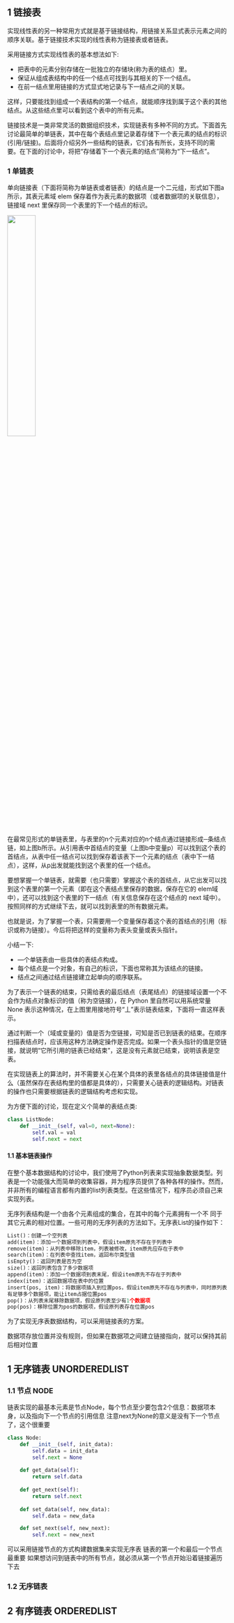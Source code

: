 ## 1 链接表

实现线性表的另一种常用方式就是基于链接结构，用链接关系显式表示元素之间的顺序关联。基于链接技术实现的线性表称为链接表或者链表。

采用链接方式实现线性表的基本想法如下:
- 把表中的元素分别存储在一批独立的存储块(称为表的结点）里。
- 保证从组成表结构中的任一个结点可找到与其相关的下一个结点。
- 在前一结点里用链接的方式显式地记录与下一结点之间的关联。

这样，只要能找到组成一个表结构的第一个结点，就能顺序找到属于这个表的其他结点。从这些结点里可以看到这个表中的所有元素。


链接技术是一类非常灵活的数据组织技术，实现链表有多种不同的方式。下面首先讨论最简单的单链表，其中在每个表结点里记录着存储下一个表元素的结点的标识(引用/链接)。后面将介绍另外一些结构的链表，它们各有所长，支持不同的需要。在下面的讨论中，将把“存储着下一个表元素的结点”简称为“下一结点”。

### 1 单链表

单向链接表（下面将简称为单链表或者链表）的结点是一个二元组，形式如下图a所示，其表元素域 elem 保存着作为表元素的数据项（或者数据项的关联信息），链接域 next 里保存同一个表里的下一个结点的标识。

<img src ="https://img-blog.csdnimg.cn/b5bf99173a614fe3837056a47ccad6e9.png#pic_center" width = 36%>

在最常见形式的单链表里，与表里的n个元素对应的n个结点通过链接形成─条结点链，如上图b所示。从引用表中首结点的变量（上图b中变量p）可以找到这个表的首结点，从表中任一结点可以找到保存着该表下一个元素的结点（表中下一结点），这样，从p出发就能找到这个表里的任一个结点。

要想掌握一个单链表，就需要（也只需要）掌握这个表的首结点，从它出发可以找到这个表里的第一个元素（即在这个表结点里保存的数据，保存在它的 elem域中），还可以找到这个表里的下一结点（有关信息保存在这个结点的 next 域中）。按照同样的方式继续下去，就可以找到表里的所有数据元素。

也就是说，为了掌握一个表，只需要用一个变量保存着这个表的首结点的引用（标识或称为链接）。今后将把这样的变量称为表头变量或表头指针。

小结一下:
- —个单链表由一些具体的表结点构成。
- 每个结点是一个对象，有自己的标识，下面也常称其为该结点的链接。
- 结点之间通过结点链接建立起单向的顺序联系。


为了表示一个链表的结束，只需给表的最后结点（表尾结点）的链接域设置一个不会作为结点对象标识的值（称为空链接），在 Python 里自然可以用系统常量 None 表示这种情况，在上图里用接地符号“丄”表示链表结束，下面将一直这样表示。

通过判断一个（域或变量的）值是否为空链接，可知是否已到链表的结束。在顺序扫描表结点时，应该用这种方法确定操作是否完成。如果一个表头指针的值是空链接，就说明“它所引用的链表已经结束”，这是没有元素就已结束，说明该表是空表。

在实现链表上的算法时，并不需要关心在某个具体的表里各结点的具体链接值是什么（虽然保存在表结构里的值都是具体的），只需要关心链表的逻辑结构。对链表的操作也只需要根据链表的逻辑结构考虑和实现。

为方便下面的讨论，现在定义个简单的表结点类:

```python
class ListNode:
    def __init__(self, val=0, next=None):
        self.val = val    
        self.next = next
```

#### 1.1 基本链表操作



















在整个基本数据结构的讨论中，我们使用了Python列表来实现抽象数据类型。列表是一个功能强大而简单的收集容器，并为程序员提供了各种各样的操作。然而，并非所有的编程语言都有内置的list列表类型。在这些情况下，程序员必须自己来实现列表。

无序列表结构是一个由各个元素组成的集合，在其中的每个元素拥有一个不
同于其它元素的相对位置。一些可用的无序列表的方法如下。无序表List的操作如下：

```python
List()：创建一个空列表
add(item)：添加一个数据项到列表中，假设item原先不存在于列表中
remove(item)：从列表中移除item，列表被修改，item原先应存在于表中
search(item)：在列表中查找item，返回布尔类型值
isEmpty()：返回列表是否为空
size()：返回列表包含了多少数据项
append(item)：添加一个数据项到表末尾，假设item原先不存在于列表中
index(item)：返回数据项在表中的位置
insert(pos, item)：将数据项插入到位置pos，假设item原先不存在与列表中，同时原列表具
有足够多个数据项，能让item占据位置pos
pop()：从列表末尾移除数据项，假设原列表至少有1个数据项
pop(pos)：移除位置为pos的数据项，假设原列表存在位置pos
```

为了实现无序表数据结构，可以采用链接表的方案。

数据项存放位置并没有规则，但如果在数据项之间建立链接指向，就可以保持其前后相对位置


## 1 无序链表 UNORDEREDLIST
### 1.1 节点 NODE
链表实现的最基本元素是节点Node，每个节点至少要包含2个信息：数据项本身，以及指向下一个节点的引用信息
注意next为None的意义是没有下一个节点了，这个很重要


```python
class Node:
    def __init__(self, init_data):
        self.data = init_data
        self.next = None
    
    def get_data(self):
        return self.data
    
    def get_next(self):
        return self.next
    
    def set_data(self, new_data):
        self.data = new_data

    def set_next(self, new_next):
        self.next = new_next
```
可以采用链接节点的方式构建数据集来实现无序表
链表的第一个和最后一个节点最重要
如果想访问到链表中的所有节点，就必须从第一个节点开始沿着链接遍历下去


### 1.2 无序链表 



## 2 有序链表 ORDEREDLIST